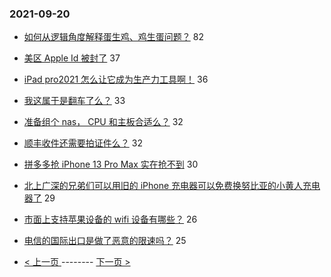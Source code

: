 ### 2021-09-20 
- [如何从逻辑角度解释蛋生鸡、鸡生蛋问题？](https://www.v2ex.com/t/803030) 82
- [美区 Apple Id 被封了](https://www.v2ex.com/t/803008) 37
- [iPad pro2021 怎么让它成为生产力工具啊！](https://www.v2ex.com/t/803056) 36
- [我这属于是翻车了么？](https://www.v2ex.com/t/803034) 33
- [准备组个 nas， CPU 和主板合适么？](https://www.v2ex.com/t/802961) 32
- [顺丰收件还需要拍证件么？](https://www.v2ex.com/t/803019) 32
- [拼多多抢 iPhone 13 Pro Max 实在抢不到](https://www.v2ex.com/t/802960) 30
- [北上广深的兄弟们可以用旧的 iPhone 充电器可以免费换努比亚的小黄人充电器了](https://www.v2ex.com/t/803023) 29
- [市面上支持苹果设备的 wifi 设备有哪些？](https://www.v2ex.com/t/803007) 26
- [电信的国际出口是做了恶意的限速吗？](https://www.v2ex.com/t/802964) 25 

- [ < 上一页 ](https://github.com/able8/v2ex-hot-record/blob/master/2021-09-19.md) -------- [ 下一页 > ](https://github.com/able8/v2ex-hot-record/blob/master/2021-09-21.md)